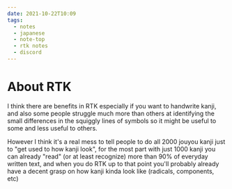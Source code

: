 ```yaml
---
date: 2021-10-22T10:09
tags:
  - notes
  - japanese
  - note-top
  - rtk notes
  - discord
---
```


# About RTK

I think there are benefits in RTK especially if you want to handwrite kanji, and
also some people struggle much more than others at identifying the small
differences in the squiggly lines of symbols so it might be useful to some and
less useful to others.

However I think it's a real mess to tell people to do all 2000 jouyou kanji just
to "get used to how kanji look", for the most part with just 1000 kanji you can
already "read" (or at least recognize) more than 90% of everyday written text,
and when you do RTK up to that point you'll probably already have a decent grasp
on how kanji kinda look like (radicals, components, etc)
